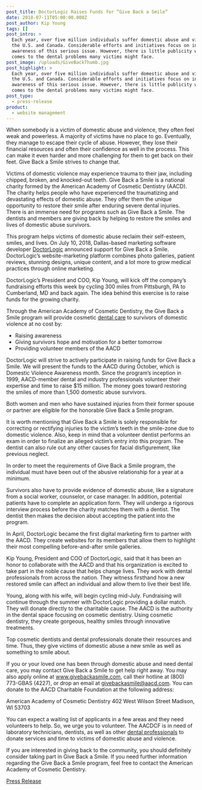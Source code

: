 ```yaml
---
post_title: DoctorLogic Raises Funds for “Give Back a Smile”
date: 2018-07-11T05:00:00.000Z
post_author: Kip Young
tags: []
post_intro: >
  Each year, over five million individuals suffer domestic abuse and violence in
  the U.S. and Canada. Considerable efforts and initiatives focus on increasing
  awareness of this serious issue. However, there is little publicity when it
  comes to the dental problems many victims might face.
post_image: /uploads/GiveBackThumb.jpg
post_highlight: >
  Each year, over five million individuals suffer domestic abuse and violence in
  the U.S. and Canada. Considerable efforts and initiatives focus on increasing
  awareness of this serious issue. However, there is little publicity when it
  comes to the dental problems many victims might face.
post_type:
  - press-release
product:
  - website management
---
```


When somebody is a victim of domestic abuse and violence, they often feel weak and powerless. A majority of victims have no place to go. Eventually, they manage to escape their cycle of abuse. However, they lose their financial resources and often their confidence as well in the process. This can make it even harder and more challenging for them to get back on their feet. Give Back a Smile strives to change that.

Victims of domestic violence may experience trauma to their jaw, including chipped, broken, and knocked-out teeth. Give Back a Smile is a national charity formed by the American Academy of Cosmetic Dentistry (AACD). The charity helps people who have experienced the traumatizing and devastating effects of domestic abuse. They offer them the unique opportunity to restore their smile after enduring severe dental injuries. There is an immense need for programs such as Give Back a Smile. The dentists and members are giving back by helping to restore the smiles and lives of domestic abuse survivors.

This program helps victims of domestic abuse reclaim their self-esteem, smiles, and lives. On July 10, 2018, Dallas-based marketing software developer [DoctorLogic](https://doctorlogic.com/) announced support for Give Back a Smile. DoctorLogic’s website-marketing platform combines photo galleries, patient reviews, stunning designs, unique content, and a lot more to grow medical practices through online marketing.

DoctorLogic’s President and COO, Kip Young, will kick off the company’s fundraising efforts this week by cycling 300 miles from Pittsburgh, PA to Cumberland, MD and back again. The idea behind this exercise is to raise funds for the growing charity.

Through the American Academy of Cosmetic Dentistry, the Give Back a Smile program will provide cosmetic [dental care](https://www.1800dentist.com/dental-treatments/dental-care/) to survivors of domestic violence at no cost by:

* Raising awareness
* Giving survivors hope and motivation for a better tomorrow
* Providing volunteer members of the AACD

DoctorLogic will strive to actively participate in raising funds for Give Back a Smile. We will present the funds to the AACD during October, which is Domestic Violence Awareness month. Since the program’s inception in 1999, AACD-member dental and industry professionals volunteer their expertise and time to raise $15 million. The money goes toward restoring the smiles of more than 1,500 domestic abuse survivors.

Both women and men who have sustained injuries from their former spouse or partner are eligible for the honorable Give Back a Smile program.

It is worth mentioning that Give Back a Smile is solely responsible for correcting or rectifying injuries to the victim’s teeth in the smile-zone due to domestic violence. Also, keep in mind that a volunteer dentist performs an exam in order to finalize an alleged victim’s entry into this program. The dentist can also rule out any other causes for facial disfigurement, like previous neglect.

In order to meet the requirements of Give Back a Smile program, the individual must have been out of the abusive relationship for a year at a minimum.

Survivors also have to provide evidence of domestic abuse, like a signature from a social worker, counselor, or case manager. In addition, potential patients have to complete an application form. They will undergo a rigorous interview process before the charity matches them with a dentist. The dentist then makes the decision about accepting the patient into the program.

In April, DoctorLogic became the first digital marketing firm to partner with the AACD. They create websites for its members that allow them to highlight their most compelling before-and-after smile galleries.

Kip Young, President and COO of DoctorLogic, said that it has been an honor to collaborate with the AACD and that his organization is excited to take part in the noble cause that helps change lives. They work with dental professionals from across the nation. They witness firsthand how a new restored smile can affect an individual and allow them to live their best life.

Young, along with his wife, will begin cycling mid-July. Fundraising will continue through the summer with DoctorLogic providing a dollar match. They will donate directly to the charitable cause. The AACD is the authority in the dental space focusing on cosmetic dentistry. Using cosmetic dentistry, they create gorgeous, healthy smiles through innovative treatments.

Top cosmetic dentists and dental professionals donate their resources and time. Thus, they give victims of domestic abuse a new smile as well as something to smile about.

If you or your loved one has been through domestic abuse and need dental care, you may contact Give Back a Smile to get help right away. You may also apply online at www.givebackasmile.com, call their hotline at (800) 773-GBAS (4227), or drop an email at [givebackasmile@aacd.com](mailto:givebackasmile@aacd.com). You can donate to the AACD Charitable Foundation at the following address:

American Academy of Cosmetic Dentistry 402 West Wilson Street Madison, WI 53703

You can expect a waiting list of applicants in a few areas and they need volunteers to help. So, we urge you to volunteer. The AACDCF is in need of laboratory technicians, dentists, as well as other [dental professionals](https://www.1800dentist.com/) to donate services and time to victims of domestic abuse and violence.

If you are interested in giving back to the community, you should definitely consider taking part in Give Back a Smile. If you need further information regarding the Give Back a Smile program, feel free to contact the American Academy of Cosmetic Dentistry.

[Press Release](https://www.prnewswire.com/news-releases/doctorlogic-partners-with-the-american-academy-of-cosmetic-dentistry-aacd-to-participate-and-raise-funds-for-give-back-a-smile-300677773.html?tc=eml_cleartime)
